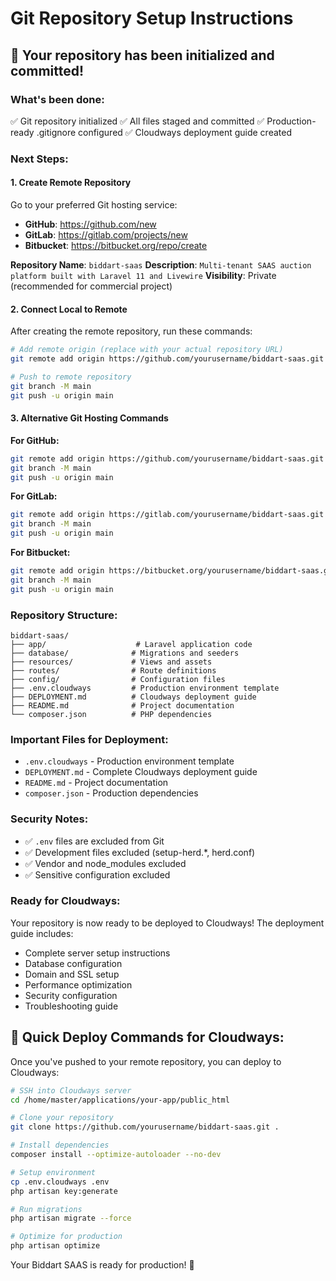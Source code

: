 # Git Repository Setup Instructions

## 🚀 Your repository has been initialized and committed!

### **What's been done:**
✅ Git repository initialized
✅ All files staged and committed
✅ Production-ready .gitignore configured
✅ Cloudways deployment guide created

### **Next Steps:**

#### **1. Create Remote Repository**
Go to your preferred Git hosting service:
- **GitHub**: https://github.com/new
- **GitLab**: https://gitlab.com/projects/new
- **Bitbucket**: https://bitbucket.org/repo/create

**Repository Name**: `biddart-saas`
**Description**: `Multi-tenant SAAS auction platform built with Laravel 11 and Livewire`
**Visibility**: Private (recommended for commercial project)

#### **2. Connect Local to Remote**
After creating the remote repository, run these commands:

```bash
# Add remote origin (replace with your actual repository URL)
git remote add origin https://github.com/yourusername/biddart-saas.git

# Push to remote repository
git branch -M main
git push -u origin main
```

#### **3. Alternative Git Hosting Commands**

**For GitHub:**
```bash
git remote add origin https://github.com/yourusername/biddart-saas.git
git branch -M main
git push -u origin main
```

**For GitLab:**
```bash
git remote add origin https://gitlab.com/yourusername/biddart-saas.git
git branch -M main
git push -u origin main
```

**For Bitbucket:**
```bash
git remote add origin https://bitbucket.org/yourusername/biddart-saas.git
git branch -M main
git push -u origin main
```

### **Repository Structure:**
```
biddart-saas/
├── app/                    # Laravel application code
├── database/              # Migrations and seeders
├── resources/             # Views and assets
├── routes/                # Route definitions
├── config/                # Configuration files
├── .env.cloudways         # Production environment template
├── DEPLOYMENT.md          # Cloudways deployment guide
├── README.md              # Project documentation
└── composer.json          # PHP dependencies
```

### **Important Files for Deployment:**
- `.env.cloudways` - Production environment template
- `DEPLOYMENT.md` - Complete Cloudways deployment guide
- `README.md` - Project documentation
- `composer.json` - Production dependencies

### **Security Notes:**
- ✅ `.env` files are excluded from Git
- ✅ Development files excluded (setup-herd.*, herd.conf)
- ✅ Vendor and node_modules excluded
- ✅ Sensitive configuration excluded

### **Ready for Cloudways:**
Your repository is now ready to be deployed to Cloudways! The deployment guide includes:
- Complete server setup instructions
- Database configuration
- Domain and SSL setup
- Performance optimization
- Security configuration
- Troubleshooting guide

## 🎯 Quick Deploy Commands for Cloudways:

Once you've pushed to your remote repository, you can deploy to Cloudways:

```bash
# SSH into Cloudways server
cd /home/master/applications/your-app/public_html

# Clone your repository
git clone https://github.com/yourusername/biddart-saas.git .

# Install dependencies
composer install --optimize-autoloader --no-dev

# Setup environment
cp .env.cloudways .env
php artisan key:generate

# Run migrations
php artisan migrate --force

# Optimize for production
php artisan optimize
```

Your Biddart SAAS is ready for production! 🚀
